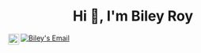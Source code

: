 <h1 align="center">Hi 👋, I'm Biley Roy</h1>

<a target="_blank" href="https://www.linkedin.com/in/biley-roy-783595199/">
  <img align="left" alt="Biley's Linkdein" width="22px" src="https://img.shields.io/badge/-LinkedIn-1A4730?style=flat-square&logo=Linkedin&logoColor=white" />
</a>

<a href="mailto:biley.roy02@gmail.com">
  <img alt="Biley's Email" src="https://img.shields.io/badge/-E--mail-1A4730?style=flat-square&logo=Gmail&logoColor=white" />
</a>


<!--
**biley02/biley02** is a ✨ _special_ ✨ repository because its `README.md` (this file) appears on your GitHub profile.

Here are some ideas to get you started:

- 🔭 I’m currently working on ...
- 🌱 I’m currently learning ...
- 👯 I’m looking to collaborate on ...
- 🤔 I’m looking for help with ...
- 💬 Ask me about ...
- 📫 How to reach me: ...
- 😄 Pronouns: ...
- ⚡ Fun fact: ...
-->
